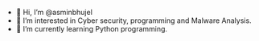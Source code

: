 - 👋 Hi, I’m @asminbhujel
- 👀 I’m interested in Cyber security, programming and Malware Analysis.  
- 🌱 I’m currently learning Python programming.

<!---
asminbhujel/asminbhujel is a ✨ special ✨ repository because its `README.md` (this file) appears on your GitHub profile.
You can click the Preview link to take a look at your changes.
--->
